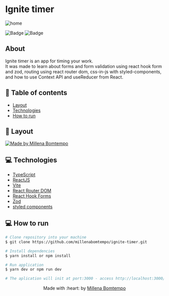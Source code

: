 # Ignite timer
![home](https://user-images.githubusercontent.com/47898033/181805624-e918f325-0476-4db3-a438-09a07f65c28f.png)

![Badge](https://img.shields.io/badge/since-2022-blue?style=flat-square)
![Badge](https://img.shields.io/badge/status-finalizado-green?style=flat-square)

## About
Ignite timer is an app for timing your work.  
It was made to learn about forms and form validation using react hook form and zod, routing using react router dom, css-in-js with styled-components, and how to use Context API and useReducer from React.

## :pushpin: Table of contents

- [Layout](#art-layout)
- [Technologies](#computer-technologies)
- [How to run](#construction_worker-how-to-run)

## :art: Layout

<a href="https://www.figma.com/community/file/1127351821076435124">
  <img alt="Made by Millena Bomtempo" src="https://img.shields.io/badge/layout-figma-green?style=flat-square">
</a>

## :computer: Technologies
- [TypeScript](https://www.typescriptlang.org/)
- [ReactJS](https://pt-br.reactjs.org/)
- [Vite](https://vitejs.dev/)
- [React Router DOM](https://reactrouter.com/docs/en/v6)
- [React Hook Forms](https://react-hook-form.com/get-started)
- [Zod](https://zod.dev/)
- [styled components](https://styled-components.com/)

## :computer: How to run

```bash
# Clone repository into your machine
$ git clone https://github.com/millenabomtempo/ignite-timer.git

# Install dependencies
$ yarn install or npm install

# Run application
$ yarn dev or npm run dev

# The aplication will init at port:3000 - access http://localhost:3000/
```

<p align="center"> Made with :heart: by <a href="https://github.com/millenabomtempo">Millena Bomtempo</a></p>
